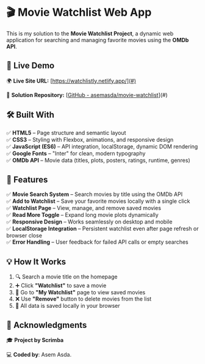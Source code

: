 # 🎬 Movie Watchlist Web App

This is my solution to the **Movie Watchlist Project**, a dynamic web application for searching and managing favorite movies using the **OMDb API**.

## 🔗 **Live Demo**

🌍 **Live Site URL:** [https://watchlistly.netlify.app/](#)

📂 **Solution Repository:** [[GitHub - asemasda/movie-watchlist](https://github.com/asemasda/movie-watchlist)](#)

## 🛠️ Built With

✅ **HTML5** – Page structure and semantic layout  
✅ **CSS3** – Styling with Flexbox, animations, and responsive design  
✅ **JavaScript (ES6)** – API integration, localStorage, dynamic DOM rendering  
✅ **Google Fonts** – "Inter" for clean, modern typography  
✅ **OMDb API** – Movie data (titles, plots, posters, ratings, runtime, genres)

## 📌 Features

✅ **Movie Search System** – Search movies by title using the OMDb API  
✅ **Add to Watchlist** – Save your favorite movies locally with a single click  
✅ **Watchlist Page** – View, manage, and remove saved movies  
✅ **Read More Toggle** – Expand long movie plots dynamically  
✅ **Responsive Design** – Works seamlessly on desktop and mobile  
✅ **LocalStorage Integration** – Persistent watchlist even after page refresh or browser close  
✅ **Error Handling** – User feedback for failed API calls or empty searches

## 💡 How It Works

1. 🔍 Search a movie title on the homepage
2. ➕ Click **"Watchlist"** to save a movie
3. 📜 Go to **"My Watchlist"** page to view saved movies
4. ❌ Use **"Remove"** button to delete movies from the list
5. 🧠 All data is saved locally in your browser

## 📜 Acknowledgments

🎓 **Project by Scrimba** 

💻 **Coded by**: Asem Asda.
